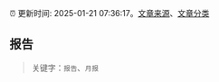 :alarm_clock: 更新时间: 2025-01-21 07:36:17。[文章来源](/README.md)、[文章分类](/TAGS.md)

## 报告


> 关键字：`报告`、`月报`



